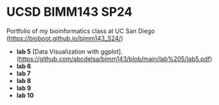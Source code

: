 # UCSD BIMM143 SP24

Portfolio of my bioinformatics class at UC San Diego (https://bioboot.github.io/bimm143_S24/)

- **lab 5** [Data Visualization with ggplot].(https://github.com/abcdelsa/bimm143/blob/main/lab%205/lab5.pdf)
- **lab 6**
- **lab 7**
- **lab 8**
- **lab 9**
- **lab 10**
